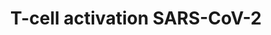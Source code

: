 ---
annotations:
- id: CL:0000084
  parent: native cell
  type: Cell Type Ontology
  value: T cell
- id: DOID:0080600
  parent: disease by infectious agent
  type: Disease Ontology
  value: COVID-19
- id: DOID:0080600
  parent: disease by infectious agent
  type: Disease Ontology
  value: COVID-19
- id: CL:0000084
  parent: native cell
  type: Cell Type Ontology
  value: T cell
authors:
- Clclass
- Eweitz
- Finterly
- Egonw
- Mkutmon
- AlexanderPico
- Larsgw
communities:
- COVID19
description: T-cell activation SARS-CoV-2 (Work in Progress)
last-edited: 2023-02-01
ndex: 34375288-da33-11eb-b666-0ac135e8bacf
organisms:
- Homo sapiens
redirect_from:
- /index.php/Pathway:WP5098
- /instance/WP5098
- /instance/WP5098_r125315
revision: r125315
schema-jsonld:
- '@context': https://schema.org/
  '@id': https://wikipathways.github.io/pathways/WP5098.html
  '@type': Dataset
  creator:
    '@type': Organization
    name: WikiPathways
  description: T-cell activation SARS-CoV-2 (Work in Progress)
  keywords:
  - AKT1
  - BAX
  - BCL10
  - 'BCL2L1 '
  - CARD11
  - CCL19
  - CCL28
  - CCND1
  - CD247
  - CD28
  - CD3D
  - CD3E
  - CD3G
  - CD4
  - CD80
  - CD86
  - CDKN1A
  - 'CDKN2A '
  - CHUK
  - CTLA4
  - Ca2+
  - DAG
  - DEPTOR
  - Deptor
  - FOS
  - FOXO3
  - FYN
  - GRAP2
  - GRB2
  - GSK3B
  - HLA-DRA
  - HLA-DRB1
  - HRAS
  - ICOS
  - IFNAR1
  - IFNAR2
  - IFNB1
  - IFNG
  - IKBKB
  - IKBKG
  - IL12A
  - IL12B
  - IL12RB1
  - IL12RB2
  - IL17A
  - IL18R1
  - IL2
  - IL23A
  - IL23R
  - IL4
  - IP3
  - IRF2BPL
  - ITPR1
  - JAK2
  - JUN
  - LAT
  - LCK
  - LCP2
  - MALT1
  - MAP2K1
  - MAP2K2
  - MAPK1
  - MAPK3
  - MLST8
  - MYD88
  - NFAT2
  - NFATC1
  - NFKB1
  - NFKBIA
  - PDPK1
  - PIK3CD
  - PIK3R1
  - PIP2
  - PIP3
  - PLCG1
  - PPP33C
  - PRKCQ
  - PTEN
  - PTPRC
  - RAF1
  - RASGRP1
  - RELA
  - RHEB
  - RICTOR
  - Raptor
  - SARS-CoV-2 Spike
  - SOS1
  - STAT4
  - TLA
  - TNF
  - 'TP53 '
  - TRA
  - TRB
  - TSC1
  - TSC2
  - TYK2
  - ZAP70
  - mTOR
  license: CC0
  name: T-cell activation SARS-CoV-2
seo: CreativeWork
title: T-cell activation SARS-CoV-2
wpid: WP5098
---